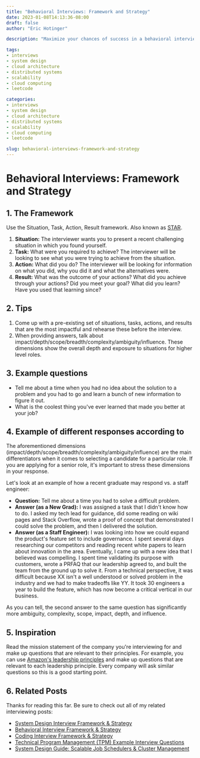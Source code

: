 ```yaml
---
title: "Behavioral Interviews: Framework and Strategy"
date: 2023-01-08T14:13:36-08:00
draft: false
author: "Eric Hotinger"

description: "Maximize your chances of success in a behavioral interview with this comprehensive guide on Behavioral Interviews: Framework and Strategy. Discover the Situation, Task, Action, Result (STAR) framework and get tips on how to prepare for impactful responses. Learn about the dimensions that show your overall depth and exposure to situations for higher-level roles. Read inspiring examples of questions and find out how to make them relevant to the company you're interviewing for. Check out this post to ace your behavioral interview!"

tags:
- interviews
- system design
- cloud architecture
- distributed systems
- scalability
- cloud computing
- leetcode

categories:
- interviews
- system design
- cloud architecture
- distributed systems
- scalability
- cloud computing
- leetcode

slug: behavioral-interviews-framework-and-strategy
---
```


# Behavioral Interviews: Framework and Strategy

## 1. The Framework

Use the Situation, Task, Action, Result framework. Also known as [STAR](https://en.wikipedia.org/wiki/Situation,_task,_action,_result).

1. **Situation:** The interviewer wants you to present a recent challenging situation in which you found yourself.
2. **Task:** What were you required to achieve? The interviewer will be looking to see what you were trying to achieve from the situation.
3. **Action:** What did you do? The interviewer will be looking for information on what you did, why you did it and what the alternatives were.
4. **Result:** What was the outcome of your actions? What did you achieve through your actions? Did you meet your goal? What did you learn? Have you used that learning since?

## 2. Tips

1. Come up with a pre-existing set of situations, tasks, actions, and results that are the most impactful and rehearse these before the interview.
2. When providing answers, talk about impact/depth/scope/breadth/complexity/ambiguity/influence. These dimensions show the overall depth and exposure to situations for higher level roles.

## 3. Example questions

- Tell me about a time when you had no idea about the solution to a problem and you had to go and learn a bunch of new information to figure it out.
- What is the coolest thing you've ever learned that made you better at your job?

## 4. Example of different responses according to
The aforementioned dimensions (impact/depth/scope/breadth/complexity/ambiguity/influence) are the main differentiators when it comes to selecting a candidate for a particular role. If you are applying for a senior role, it's important to stress these dimensions in your response.

Let's look at an example of how a recent graduate may respond vs. a staff engineer:

- **Question:** Tell me about a time you had to solve a difficult problem.
- **Answer (as a New Grad):** I was assigned a task that I didn't know how to do. I asked my tech lead for guidance, did some reading on wiki pages and Stack Overflow, wrote a proof of concept that demonstrated I could solve the problem, and then I delivered the solution.
- **Answer (as a Staff Engineer):** I was looking into how we could expand the product's feature set to include governance. I spent several days researching our competitors and reading recent white papers to learn about innovation in the area. Eventually, I came up with a new idea that I believed was compelling. I spent time validating its purpose with customers, wrote a PRFAQ that our leadership agreed to, and built the team from the ground up to solve it. From a technical perspective, it was difficult because XX isn't a well understood or solved problem in the industry and we had to make tradeoffs like YY. It took 30 engineers a year to build the feature, which has now become a critical vertical in our business.

As you can tell, the second answer to the same question has significantly more ambiguity, complexity, scope, impact, depth, and influence.

## 5. Inspiration

Read the mission statement of the company you're interviewing for and make up questions that are relevant to their principles. For example, you can use [Amazon's leadership principles](https://www.amazon.jobs/content/en/our-workplace/leadership-principles) and make up questions that are relevant to each leadership principle. Every company will ask similar questions so this is a good starting point.

## 6. Related Posts
Thanks for reading this far. Be sure to check out all of my related interviewing posts:

- [System Design Interview Framework & Strategy](https://ehotinger.com/blog/system-design-interviews-framework-and-strategy/)
- [Behavioral Interview Framework & Strategy](https://ehotinger.com/blog/behavioral-interviews-framework-and-strategy/)
- [Coding Interview Framework & Strategy](https://ehotinger.com/blog/coding-interviews-framework-and-strategy/)
- [Technical Program Management (TPM) Example Interview Questions](https://ehotinger.com/blog/technical-program-manager-example-interview-questions/)
- [System Design Guide: Scalable Job Schedulers & Cluster Management](https://ehotinger.com/blog/system-design-guide-scalable-job-schedulers-cluster-management/)

